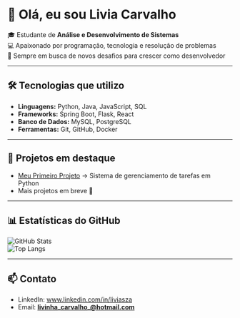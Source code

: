 # 👋 Olá, eu sou Livia Carvalho

🎓 Estudante de **Análise e Desenvolvimento de Sistemas**  
💻 Apaixonado por programação, tecnologia e resolução de problemas  
🚀 Sempre em busca de novos desafios para crescer como desenvolvedor

---

## 🛠️ Tecnologias que utilizo
- **Linguagens:** Python, Java, JavaScript, SQL  
- **Frameworks:** Spring Boot, Flask, React  
- **Banco de Dados:** MySQL, PostgreSQL  
- **Ferramentas:** Git, GitHub, Docker  

---

## 📂 Projetos em destaque
- [Meu Primeiro Projeto](https://github.com/liviasza/Meu-Primeiro-Projeto) → Sistema de gerenciamento de tarefas em Python  
- Mais projetos em breve 🚧  

---

## 📊 Estatísticas do GitHub
![GitHub Stats](https://github-readme-stats.vercel.app/api?username=LIVIASZA&show_icons=true&theme=default)  
![Top Langs](https://github-readme-stats.vercel.app/api/top-langs/?username=LIVIASZA&layout=compact&theme=default)

---

## 📫 Contato
- LinkedIn: www.linkedin.com/in/liviasza  
- Email: **livinha_carvalho_@hotmail.com**
